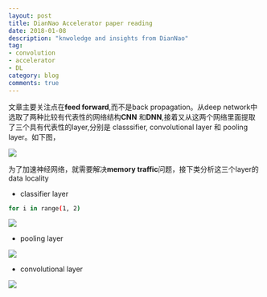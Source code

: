 ```yaml
---
layout: post
title: DianNao Accelerator paper reading
date: 2018-01-08
description: "knwoledge and insights from DianNao"
tag:
- convolution
- accelerator
- DL
category: blog
comments: true
---
```

文章主要关注点在**feed forward**,而不是back propagation。从deep network中选取了两种比较有代表性的网络结构**CNN** 和**DNN**,接着又从这两个网络里面提取了三个具有代表性的layer,分别是 classsifier, convolutional layer 和 pooling layer。如下图，

![]({{site.url}}/pics/diannao/selected-layer.png)

为了加速神经网络，就需要解决**memory traffic**问题，接下类分析这三个layer的data locality

* classifier layer

```bash
for i in range(1, 2)
```
![]({{site.url}}/pics/diannao/classifier_layer.png)

* pooling layer

![]({{site.url}}/pics/diannao/pooling_layer.png)

* convolutional layer

![]({{site.url}}/pics/diannao/conv_layer.png)
